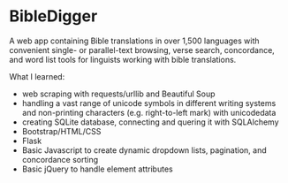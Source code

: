 # BibleDigger
A web app containing Bible translations in over 1,500 languages with convenient single- or parallel-text browsing, 
verse search, concordance, and word list tools for linguists working with bible translations.

What I learned:
* web scraping with requests/urllib and Beautiful Soup
* handling a vast range of unicode symbols in different writing systems and non-printing characters (e.g. right-to-left mark) with unicodedata
* creating SQLite database, connecting and quering it with SQLAlchemy
* Bootstrap/HTML/CSS
* Flask
* Basic Javascript to create dynamic dropdown lists, pagination, and concordance sorting
* Basic jQuery to handle element attributes

